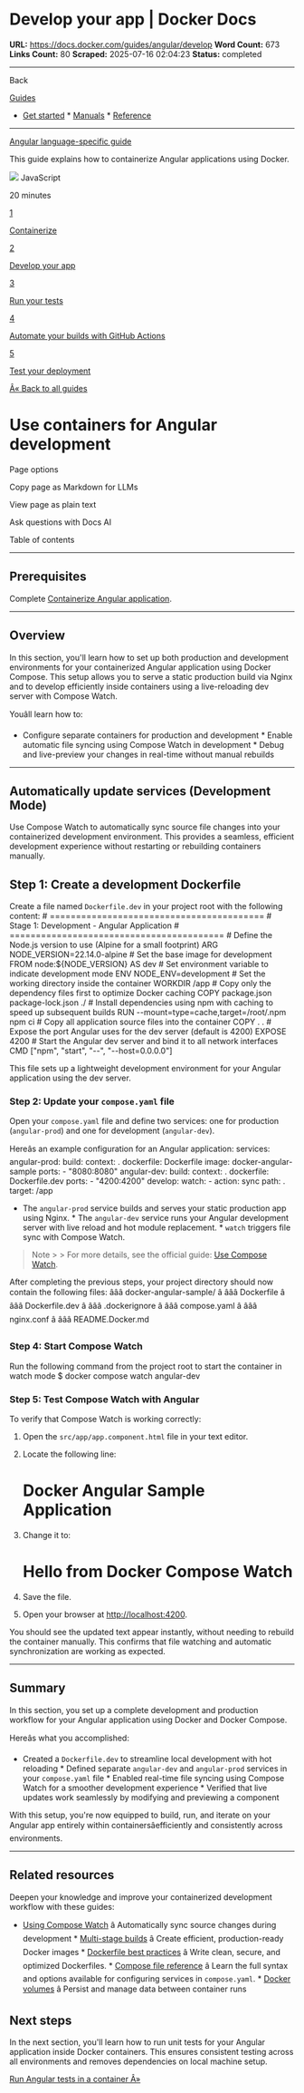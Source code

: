 # Develop your app | Docker Docs

**URL:** https://docs.docker.com/guides/angular/develop
**Word Count:** 673
**Links Count:** 80
**Scraped:** 2025-07-16 02:04:23
**Status:** completed

---

Back

[Guides](https://docs.docker.com/guides/)

  * [Get started](https://docs.docker.com/get-started/)   * [Manuals](https://docs.docker.com/manuals/)   * [Reference](https://docs.docker.com/reference/)

* * *

[Angular language-specific guide](https://docs.docker.com/guides/angular/)

This guide explains how to containerize Angular applications using Docker.

![](https://cdn.jsdelivr.net/gh/devicons/devicon@latest/icons/javascript/javascript-original.svg) JavaScript

20 minutes

[1](https://docs.docker.com/guides/angular/containerize/)

[Containerize](https://docs.docker.com/guides/angular/containerize/)

[2](https://docs.docker.com/guides/angular/develop/)

[Develop your app](https://docs.docker.com/guides/angular/develop/)

[3](https://docs.docker.com/guides/angular/run-tests/)

[Run your tests](https://docs.docker.com/guides/angular/run-tests/)

[4](https://docs.docker.com/guides/angular/configure-github-actions/)

[Automate your builds with GitHub Actions](https://docs.docker.com/guides/angular/configure-github-actions/)

[5](https://docs.docker.com/guides/angular/deploy/)

[Test your deployment](https://docs.docker.com/guides/angular/deploy/)

[Â« Back to all guides](https://docs.docker.com/guides/)

# Use containers for Angular development

Page options

Copy page as Markdown for LLMs

View page as plain text

Ask questions with Docs AI

Table of contents

* * *

## Prerequisites

Complete [Containerize Angular application](https://docs.docker.com/guides/angular/containerize/).

* * *

## Overview

In this section, you'll learn how to set up both production and development environments for your containerized Angular application using Docker Compose. This setup allows you to serve a static production build via Nginx and to develop efficiently inside containers using a live-reloading dev server with Compose Watch.

Youâll learn how to:

  * Configure separate containers for production and development   * Enable automatic file syncing using Compose Watch in development   * Debug and live-preview your changes in real-time without manual rebuilds

* * *

## Automatically update services \(Development Mode\)

Use Compose Watch to automatically sync source file changes into your containerized development environment. This provides a seamless, efficient development experience without restarting or rebuilding containers manually.

## Step 1: Create a development Dockerfile

Create a file named `Dockerfile.dev` in your project root with the following content:               # =========================================     # Stage 1: Development - Angular Application     # =========================================          # Define the Node.js version to use (Alpine for a small footprint)     ARG NODE_VERSION=22.14.0-alpine          # Set the base image for development     FROM node:${NODE_VERSION} AS dev          # Set environment variable to indicate development mode     ENV NODE_ENV=development          # Set the working directory inside the container     WORKDIR /app          # Copy only the dependency files first to optimize Docker caching     COPY package.json package-lock.json ./          # Install dependencies using npm with caching to speed up subsequent builds     RUN --mount=type=cache,target=/root/.npm npm ci          # Copy all application source files into the container     COPY . .          # Expose the port Angular uses for the dev server (default is 4200)     EXPOSE 4200          # Start the Angular dev server and bind it to all network interfaces     CMD ["npm", "start", "--", "--host=0.0.0.0"]

This file sets up a lightweight development environment for your Angular application using the dev server.

### Step 2: Update your `compose.yaml` file

Open your `compose.yaml` file and define two services: one for production \(`angular-prod`\) and one for development \(`angular-dev`\).

Hereâs an example configuration for an Angular application:               services:       angular-prod:         build:           context: .           dockerfile: Dockerfile         image: docker-angular-sample         ports:           - "8080:8080"            angular-dev:         build:           context: .           dockerfile: Dockerfile.dev         ports:           - "4200:4200"         develop:           watch:             - action: sync               path: .               target: /app

  * The `angular-prod` service builds and serves your static production app using Nginx.   * The `angular-dev` service runs your Angular development server with live reload and hot module replacement.   * `watch` triggers file sync with Compose Watch.

> Note >  > For more details, see the official guide: [Use Compose Watch](https://docs.docker.com/compose/how-tos/file-watch/).

After completing the previous steps, your project directory should now contain the following files:               âââ docker-angular-sample/     â âââ Dockerfile     â âââ Dockerfile.dev     â âââ .dockerignore     â âââ compose.yaml     â âââ nginx.conf     â âââ README.Docker.md

### Step 4: Start Compose Watch

Run the following command from the project root to start the container in watch mode               $ docker compose watch angular-dev     

### Step 5: Test Compose Watch with Angular

To verify that Compose Watch is working correctly:

  1. Open the `src/app/app.component.html` file in your text editor.

  2. Locate the following line:                    <h1>Docker Angular Sample Application</h1>

  3. Change it to:                    <h1>Hello from Docker Compose Watch</h1>

  4. Save the file.

  5. Open your browser at <http://localhost:4200>.

You should see the updated text appear instantly, without needing to rebuild the container manually. This confirms that file watching and automatic synchronization are working as expected.

* * *

## Summary

In this section, you set up a complete development and production workflow for your Angular application using Docker and Docker Compose.

Hereâs what you accomplished:

  * Created a `Dockerfile.dev` to streamline local development with hot reloading   * Defined separate `angular-dev` and `angular-prod` services in your `compose.yaml` file   * Enabled real-time file syncing using Compose Watch for a smoother development experience   * Verified that live updates work seamlessly by modifying and previewing a component

With this setup, you're now equipped to build, run, and iterate on your Angular app entirely within containersâefficiently and consistently across environments.

* * *

## Related resources

Deepen your knowledge and improve your containerized development workflow with these guides:

  * [Using Compose Watch](https://docs.docker.com/compose/how-tos/file-watch/) â Automatically sync source changes during development   * [Multi-stage builds](https://docs.docker.com/build/building/multi-stage/) â Create efficient, production-ready Docker images   * [Dockerfile best practices](https://docs.docker.com/build/building/best-practices/) â Write clean, secure, and optimized Dockerfiles.   * [Compose file reference](https://docs.docker.com/compose/compose-file/) â Learn the full syntax and options available for configuring services in `compose.yaml`.   * [Docker volumes](https://docs.docker.com/storage/volumes/) â Persist and manage data between container runs

## Next steps

In the next section, you'll learn how to run unit tests for your Angular application inside Docker containers. This ensures consistent testing across all environments and removes dependencies on local machine setup.

[Run Angular tests in a container Â»](https://docs.docker.com/guides/angular/run-tests/)